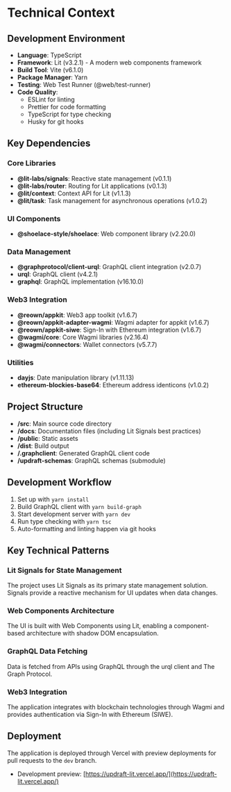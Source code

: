 # Technical Context

## Development Environment

- **Language**: TypeScript
- **Framework**: Lit (v3.2.1) - A modern web components framework
- **Build Tool**: Vite (v6.1.0)
- **Package Manager**: Yarn
- **Testing**: Web Test Runner (@web/test-runner)
- **Code Quality**:
  - ESLint for linting
  - Prettier for code formatting
  - TypeScript for type checking
  - Husky for git hooks

## Key Dependencies

### Core Libraries

- **@lit-labs/signals**: Reactive state management (v0.1.1)
- **@lit-labs/router**: Routing for Lit applications (v0.1.3)
- **@lit/context**: Context API for Lit (v1.1.3)
- **@lit/task**: Task management for asynchronous operations (v1.0.2)

### UI Components

- **@shoelace-style/shoelace**: Web component library (v2.20.0)

### Data Management

- **@graphprotocol/client-urql**: GraphQL client integration (v2.0.7)
- **urql**: GraphQL client (v4.2.1)
- **graphql**: GraphQL implementation (v16.10.0)

### Web3 Integration

- **@reown/appkit**: Web3 app toolkit (v1.6.7)
- **@reown/appkit-adapter-wagmi**: Wagmi adapter for appkit (v1.6.7)
- **@reown/appkit-siwe**: Sign-In with Ethereum integration (v1.6.7)
- **@wagmi/core**: Core Wagmi libraries (v2.16.4)
- **@wagmi/connectors**: Wallet connectors (v5.7.7)

### Utilities

- **dayjs**: Date manipulation library (v1.11.13)
- **ethereum-blockies-base64**: Ethereum address identicons (v1.0.2)

## Project Structure

- **/src**: Main source code directory
- **/docs**: Documentation files (including Lit Signals best practices)
- **/public**: Static assets
- **/dist**: Build output
- **/.graphclient**: Generated GraphQL client code
- **/updraft-schemas**: GraphQL schemas (submodule)

## Development Workflow

1. Set up with `yarn install`
2. Build GraphQL client with `yarn build-graph`
3. Start development server with `yarn dev`
4. Run type checking with `yarn tsc`
5. Auto-formatting and linting happen via git hooks

## Key Technical Patterns

### Lit Signals for State Management

The project uses Lit Signals as its primary state management solution. Signals provide a reactive mechanism for UI updates when data changes.

### Web Components Architecture

The UI is built with Web Components using Lit, enabling a component-based architecture with shadow DOM encapsulation.

### GraphQL Data Fetching

Data is fetched from APIs using GraphQL through the urql client and The Graph Protocol.

### Web3 Integration

The application integrates with blockchain technologies through Wagmi and provides authentication via Sign-In with Ethereum (SIWE).

## Deployment

The application is deployed through Vercel with preview deployments for pull requests to the `dev` branch.

- Development preview: [https://updraft-lit.vercel.app/](https://updraft-lit.vercel.app/)
